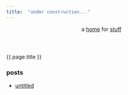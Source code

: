 ```yaml
---
title:  "under construction..."
---
```

<header>
a <a href="{{ site.url }}">home</a> for <a href="{{ site.github.url }}">stuff</a> 
</header>

<span class="title">{{ page.title }}</span>  

### posts
- [untitled](https://spiritov.github.io/posts/untitled.html)
